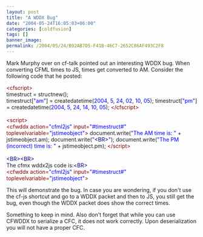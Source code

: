 ```yaml
---
layout: post
title: "A WDDX Bug"
date: "2004-05-24T16:05:03+06:00"
categories: [coldfusion]
tags: []
banner_image: 
permalink: /2004/05/24/B92AB7D5-F41B-46C7-2652C86AF493C2F8
---
```


Mark Murphy over on cf-talk pointed out an interesting WDDX bug. When converting CFML times to JS, times get converted to AM. Consider the following code that he posted:

<div class="code"><FONT COLOR=MAROON>&lt;cfscript&gt;</FONT><br>
timestruct = structnew();<br>
timestruct[<FONT COLOR=BLUE>"am"</FONT>] = createdatetime(<FONT COLOR=BLUE>2004</FONT>,<FONT COLOR=BLUE> 5</FONT>,<FONT COLOR=BLUE> 24</FONT>,<FONT COLOR=BLUE> 02</FONT>,<FONT COLOR=BLUE> 10</FONT>,<FONT COLOR=BLUE> 05</FONT>); timestruct[<FONT COLOR=BLUE>"pm"</FONT>] = createdatetime(<FONT COLOR=BLUE>2004</FONT>,<FONT COLOR=BLUE> 5</FONT>,<FONT COLOR=BLUE> 24</FONT>,<FONT COLOR=BLUE> 14</FONT>,<FONT COLOR=BLUE> 10</FONT>,<FONT COLOR=BLUE> 05</FONT>); <FONT COLOR=MAROON>&lt;/cfscript&gt;</FONT> <br>
<br>
<FONT COLOR=NAVY><FONT COLOR=MAROON>&lt;script&gt;</FONT></FONT><br>
<FONT COLOR=MAROON>&lt;cfwddx action=<FONT COLOR=BLUE>"cfml2js"</FONT> input=<FONT COLOR=BLUE>"#timestruct#"</FONT> toplevelvariable=<FONT COLOR=BLUE>"jstimeobject"</FONT>&gt;</FONT> document.write(<FONT COLOR=BLUE>"The AM time is: "</FONT> + jstimeobject.am); document.write(<FONT COLOR=BLUE>"<FONT COLOR=NAVY>&lt;BR&gt;</FONT>"</FONT>); document.write(<FONT COLOR=BLUE>"The PM (incorrect) time is: "</FONT> + jstimeobject.pm); <FONT COLOR=NAVY><FONT COLOR=MAROON>&lt;/script&gt;</FONT></FONT> <br>
<br>
<FONT COLOR=NAVY>&lt;BR&gt;</FONT><FONT COLOR=NAVY>&lt;BR&gt;</FONT><br>
The cfmx wddx2js code is:<FONT COLOR=NAVY>&lt;BR&gt;</FONT><br>
<FONT COLOR=MAROON>&lt;cfwddx action=<FONT COLOR=BLUE>"cfml2js"</FONT> input=<FONT COLOR=BLUE>"#timestruct#"</FONT> toplevelvariable=<FONT COLOR=BLUE>"jstimeobject"</FONT>&gt;</FONT></div>

This will demonstrate the bug. In case you are wondering, if you don't use the cf-js shortcut and go to a WDDX packet and then to JS, you still get the bug, even though the WDDX packet does show the correct times.

Something to keep in mind. Also don't forget that while you can use CFWDDX to serialize a CFC, it does not work correctly. Upon deserialization you will not have a proper CFC.